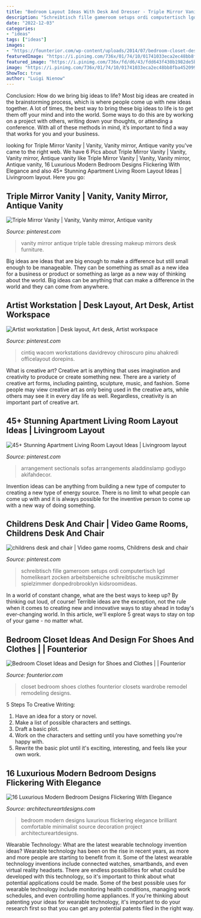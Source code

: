 ```yaml
---
title: "Bedroom Layout Ideas With Desk And Dresser - Triple Mirror Vanity"
description: "Schreibtisch fille gameroom setups ordi computertisch lgd homelikeart zocken arbeitsbereiche schreibtische musikzimmer spielzimmer donpedrobrooklyn kidsroomideas"
date: "2022-12-03"
categories:
- "ideas"
tags: ["ideas"]
images:
- "https://founterior.com/wp-content/uploads/2014/07/bedroom-closet-design-ideas-882x588.jpg"
featuredImage: "https://i.pinimg.com/736x/01/74/10/01741033eca2ec48bb8fba4520990233.jpg"
featured_image: "https://i.pinimg.com/736x/fd/d6/43/fdd643f430b1982de5ba5d5cd2fa8ccb.jpg"
image: "https://i.pinimg.com/736x/01/74/10/01741033eca2ec48bb8fba4520990233.jpg"
ShowToc: true
author: "Luigi Nienow"
---
```



Conclusion: How do we bring big ideas to life?
Most big ideas are created in the brainstorming process, which is where people come up with new ideas together. A lot of times, the best way to bring these big ideas to life is to get them off your mind and into the world. Some ways to do this are by working on a project with others, writing down your thoughts, or attending a conference. With all of these methods in mind, it’s important to find a way that works for you and your business.

	

		
looking for Triple Mirror Vanity | Vanity, Vanity mirror, Antique vanity you've came to the right web. We have 6 Pics about Triple Mirror Vanity | Vanity, Vanity mirror, Antique vanity like Triple Mirror Vanity | Vanity, Vanity mirror, Antique vanity, 16 Luxurious Modern Bedroom Designs Flickering With Elegance and also 45+ Stunning Apartment Living Room Layout Ideas | Livingroom layout. Here you go:
		
    
## Triple Mirror Vanity | Vanity, Vanity Mirror, Antique Vanity

<img loading=lazy src="https://i.pinimg.com/736x/22/8e/57/228e57ccb5a3be0e687c9cdbc2efd62d--mirror-vanity-mirrors.jpg" onerror="this.onerror=null;this.src='https://tse2.mm.bing.net/th?id=OIP.DwTQNaE8JrxmNevZhEmwGgHaJ3&amp;pid=15.1';" alt="Triple Mirror Vanity | Vanity, Vanity mirror, Antique vanity">

_Source: pinterest.com_

>vanity mirror antique triple table dressing makeup mirrors desk furniture. 

	

Big ideas are ideas that are big enough to make a difference but still small enough to be manageable. They can be something as small as a new idea for a business or product or something as large as a new way of thinking about the world. Big ideas can be anything that can make a difference in the world and they can come from anywhere.

    
## Artist Workstation | Desk Layout, Art Desk, Artist Workspace

<img loading=lazy src="https://i.pinimg.com/736x/fd/d6/43/fdd643f430b1982de5ba5d5cd2fa8ccb.jpg" onerror="this.onerror=null;this.src='https://tse4.mm.bing.net/th?id=OIP.XTpv-5-G7AEoUQfNd1yv6gHaFj&amp;pid=15.1';" alt="Artist workstation | Desk layout, Art desk, Artist workspace">

_Source: pinterest.com_

>cintiq wacom workstations davidrevoy chiroscuro pinu ahakredi officelayout dorepins. 

	

What is creative art?
Creative art is anything that uses imagination and creativity to produce or create something new. There are a variety of creative art forms, including painting, sculpture, music, and fashion. Some people may view creative art as only being used in the creative arts, while others may see it in every day life as well. Regardless, creativity is an important part of creative art.

    
## 45+ Stunning Apartment Living Room Layout Ideas | Livingroom Layout

<img loading=lazy src="https://i.pinimg.com/736x/01/74/10/01741033eca2ec48bb8fba4520990233.jpg" onerror="this.onerror=null;this.src='https://tse3.mm.bing.net/th?id=OIP.1-MAC1onQGKKaC45_I_OlwHaHa&amp;pid=15.1';" alt="45+ Stunning Apartment Living Room Layout Ideas | Livingroom layout">

_Source: pinterest.com_

>arrangement sectionals sofas arrangements aladdinslamp godiygo akifahdecor. 

	

Invention ideas can be anything from building a new type of computer to creating a new type of energy source. There is no limit to what people can come up with and it is always possible for the inventive person to come up with a new way of doing something.

    
## Childrens Desk And Chair | Video Game Rooms, Childrens Desk And Chair

<img loading=lazy src="https://i.pinimg.com/736x/92/df/9a/92df9a9d4a05285d166313183d0f0571.jpg" onerror="this.onerror=null;this.src='https://tse4.mm.bing.net/th?id=OIP.-ypgHmOJYXV3Fcjcf2wC8gHaE2&amp;pid=15.1';" alt="childrens desk and chair | Video game rooms, Childrens desk and chair">

_Source: pinterest.com_

>schreibtisch fille gameroom setups ordi computertisch lgd homelikeart zocken arbeitsbereiche schreibtische musikzimmer spielzimmer donpedrobrooklyn kidsroomideas. 

	

In a world of constant change, what are the best ways to keep up? By thinking out loud, of course! Terrible ideas are the exception, not the rule when it comes to creating new and innovative ways to stay ahead in today's ever-changing world. In this article, we'll explore 5 great ways to stay on top of your game - no matter what.

    
## Bedroom Closet Ideas And Design For Shoes And Clothes | | Founterior

<img loading=lazy src="https://founterior.com/wp-content/uploads/2014/07/bedroom-closet-design-ideas-882x588.jpg" onerror="this.onerror=null;this.src='https://tse2.mm.bing.net/th?id=OIP.Z9JcQGSVxTvWZ8IlWuUznwHaE8&amp;pid=15.1';" alt="Bedroom Closet Ideas and Design for Shoes and Clothes | | Founterior">

_Source: founterior.com_

>closet bedroom shoes clothes founterior closets wardrobe remodel remodeling designs. 

	

5 Steps To Creative Writing:
1. Have an idea for a story or novel.
2. Make a list of possible characters and settings.
3. Draft a basic plot.
4. Work on the characters and setting until you have something you're happy with.
5. Rewrite the basic plot until it's exciting, interesting, and feels like your own work.

    
## 16 Luxurious Modern Bedroom Designs Flickering With Elegance

<img loading=lazy src="https://www.architectureartdesigns.com/wp-content/uploads/2016/05/16-Luxurious-Modern-Bedroom-Designs-Flickering-With-Elegance-7.jpg" onerror="this.onerror=null;this.src='https://tse2.mm.bing.net/th?id=OIP.I6cpjxZc3E0zSyMPQaUUcgHaE7&amp;pid=15.1';" alt="16 Luxurious Modern Bedroom Designs Flickering With Elegance">

_Source: architectureartdesigns.com_

>bedroom modern designs luxurious flickering elegance brilliant comfortable minimalist source decoration project architectureartdesigns. 

	

Wearable Technology: What are the latest wearable technology invention ideas?
Wearable technology has been on the rise in recent years, as more and more people are starting to benefit from it. Some of the latest wearable technology inventions include connected watches, smartbands, and even virtual reality headsets. There are endless possibilities for what could be developed with this technology, so it's important to think about what potential applications could be made. Some of the best possible uses for wearable technology include monitoring health conditions, managing work schedules, and even controlling home appliances. If you're thinking about patenting your ideas for wearable technology, it's important to do your research first so that you can get any potential patents filed in the right way.

